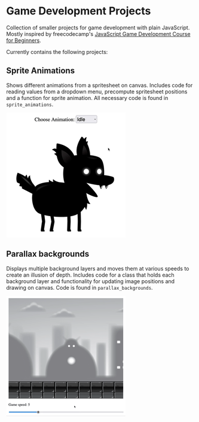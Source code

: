 # Game Development Projects

Collection of smaller projects for game development with plain JavaScript. Mostly inspired by freecodecamp's [JavaScript Game Development Course for Beginners](https://www.youtube.com/watch?v=GFO_txvwK_c).

Currently contains the following projects:

## Sprite Animations 

Shows different animations from a spritesheet on canvas. Includes code for reading values from a dropdown menu, precompute spritesheet positions and a function for sprite animation. All necessary code is found in `sprite_animations`. 

![](img/sprite.gif)

## Parallax backgrounds

Displays multiple background layers and moves them at various speeds to create an illusion of depth. Includes code for a class that holds each background layer and functionality for updating image positions and drawing on canvas. Code is found in `parallax_backgrounds`. 

![](img/parallax.gif)

